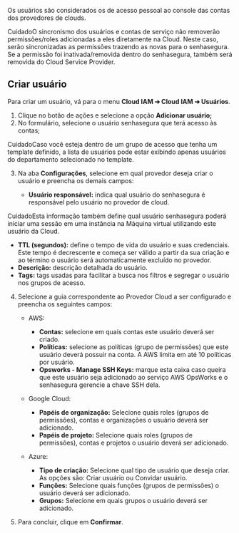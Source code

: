 Os usuários são considerados os de acesso pessoal ao console das contas dos provedores de clouds.

CuidadoO sincronismo dos usuários e contas de serviço não removerão permissões/roles adicionadas a eles diretamente na Cloud. Neste caso, serão sincronizadas as permissões trazendo as novas para o senhasegura. Se a permissão foi inativada/removida dentro do senhasegura, também será removida do Cloud Service Provider.

## Criar usuário

Para criar um usuário, vá para o menu **Cloud IAM ➔ Cloud IAM ➔ Usuários**.

1. Clique no botão de ações e selecione a opção **Adicionar usuário;**
2. No formulário, selecione o usuário senhasegura que terá acesso às contas;

CuidadoCaso você esteja dentro de um grupo de acesso que tenha um template definido, a lista de usuários pode estar exibindo apenas usuários do departamento selecionado no template.

3. Na aba **Configurações**, selecione em qual provedor deseja criar o usuário e preencha os demais campos:


	* **Usuário responsável:** indica qual usuário do senhasegura é responsável pelo usuário no provedor de cloud.

CuidadoEsta informação também define qual usuário senhasegura poderá iniciar uma sessão em uma instância na Máquina virtual utilizando este usuário da Cloud.

* **TTL (segundos):** define o tempo de vida do usuário e suas credenciais. Este tempo é decrescente e começa ser válido a partir da sua criação e ao término o usuário será automaticamente excluído no provedor.
* **Descrição:** descrição detalhada do usuário.
* **Tags:** tags usadas para facilitar a busca nos filtros e segregar o usuário nos grupos de acesso.
4. Selecione a guia correspondente ao Provedor Cloud a ser configurado e preencha os seguintes campos:


	* AWS:
	
	
		+ **Contas:** selecione em quais contas este usuário deverá ser criado.
		+ **Políticas:** selecione as políticas (grupo de permissões) que este usuário deverá possuir na conta. A AWS limita em até 10 políticas por usuário.
		+ **Opsworks \- Manage SSH Keys:** marque esta caixa caso queira que este usuário seja adicionado ao serviço AWS OpsWorks e o senhasegura gerencie a chave SSH dela.
	* Google Cloud:
	
	
		+ **Papéis de organização:** Selecione quais roles (grupos de permissões), contas e organizações o usuário deverá ser adicionado.
		+ **Papéis de projeto:** Selecione quais roles (grupos de permissões), contas e projetos o usuário deverá ser adicionado.
	* Azure:
	
	
		+ **Tipo de criação:** Selecione qual tipo de usuário que deseja criar. As opções são: Criar usuário ou Convidar usuário.
		+ **Funções:** Selecione quais funções (grupos de permissões) o usuário deverá ser adicionado.
		+ **Grupos:** Selecione em quais grupos o usuário deverá ser adicionado.
5. Para concluir, clique em **Confirmar**.

